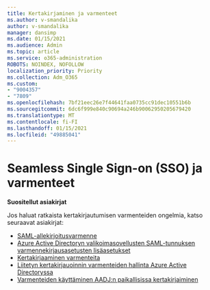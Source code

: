 ```yaml
---
title: Kertakirjaminen ja varmenteet
ms.author: v-smandalika
author: v-smandalika
manager: dansimp
ms.date: 01/15/2021
ms.audience: Admin
ms.topic: article
ms.service: o365-administration
ROBOTS: NOINDEX, NOFOLLOW
localization_priority: Priority
ms.collection: Adm_O365
ms.custom:
- "9004357"
- "7809"
ms.openlocfilehash: 7bf21eec26e7f44641faa0735cc91dec10551b6b
ms.sourcegitcommit: 6dc6f999e840c90694a246b90062950205679420
ms.translationtype: MT
ms.contentlocale: fi-FI
ms.lasthandoff: 01/15/2021
ms.locfileid: "49885041"
---
```

# <a name="seamless-single-sign-on-sso-and-certificates"></a>Seamless Single Sign-on (SSO) ja varmenteet

**Suositellut asiakirjat**

Jos haluat ratkaista kertakirjautumisen varmenteiden ongelmia, katso seuraavat asiakirjat:

- [SAML-allekirjoitusvarmenne](https://docs.microsoft.com/azure/active-directory/manage-apps/configure-saml-single-sign-on#saml-signing-certificate)
- [Azure Active Directoryn valikoimasovellusten SAML-tunnuksen varmennekirjausasetusten lisäasetukset](https://docs.microsoft.com/azure/active-directory/manage-apps/certificate-signing-options)
- [Kertakirjaaminen varmenteita](https://docs.microsoft.com/microsoft-365/enterprise/plan-for-third-party-ssl-certificates)
- [Liitetyn kertakirjauoinnin varmenteiden hallinta Azure Active Directoryssa](https://docs.microsoft.com/azure/active-directory/manage-apps/manage-certificates-for-federated-single-sign-on)
- [Varmenteiden käyttäminen AADJ:n paikallisissa kertakirjaiminen](https://docs.microsoft.com/windows/security/identity-protection/hello-for-business/hello-hybrid-aadj-sso-cert)
